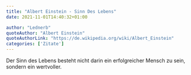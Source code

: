 ```yaml
---
title: "Albert Einstein - Sinn Des Lebens"
date: 2021-11-01T14:40:32+01:00

author: "Lednerb"
quoteAuthor: "Albert Einstein"
quoteAuthorLink: "https://de.wikipedia.org/wiki/Albert_Einstein"
categories: ['Zitate']
---
```

Der Sinn des Lebens besteht nicht darin ein erfolgreicher Mensch zu sein, sondern ein wertvoller.
